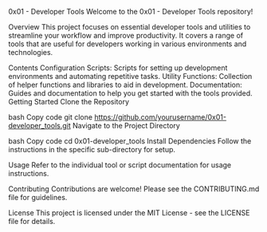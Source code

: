 0x01 - Developer Tools
Welcome to the 0x01 - Developer Tools repository!

Overview
This project focuses on essential developer tools and utilities to streamline your workflow and improve productivity. It covers a range of tools that are useful for developers working in various environments and technologies.

Contents
Configuration Scripts: Scripts for setting up development environments and automating repetitive tasks.
Utility Functions: Collection of helper functions and libraries to aid in development.
Documentation: Guides and documentation to help you get started with the tools provided.
Getting Started
Clone the Repository

bash
Copy code
git clone https://github.com/yourusername/0x01-developer_tools.git
Navigate to the Project Directory

bash
Copy code
cd 0x01-developer_tools
Install Dependencies
Follow the instructions in the specific sub-directory for setup.

Usage
Refer to the individual tool or script documentation for usage instructions.

Contributing
Contributions are welcome! Please see the CONTRIBUTING.md file for guidelines.

License
This project is licensed under the MIT License - see the LICENSE file for details.
